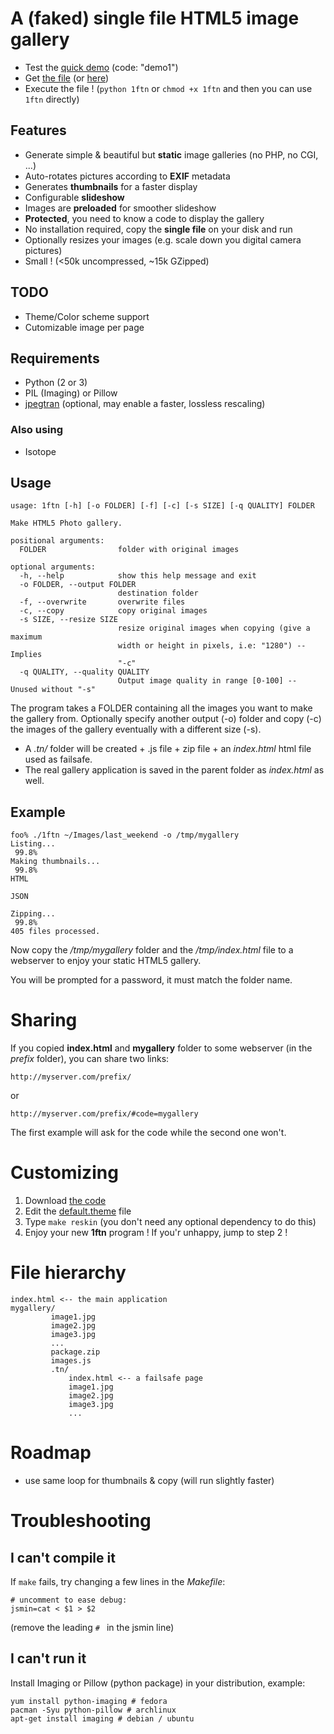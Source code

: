 # A (faked) single file HTML5 image gallery

* Test the [quick demo](http://devaux.fabien.free.fr/gal/) (code: "demo1")
* Get [the file](./1ftn) (or [here](https://raw.githubusercontent.com/fdev31/onefilegallery/master/1ftn))
* Execute the file ! (`python 1ftn` or `chmod +x 1ftn` and then you can use `1ftn` directly)

## Features

- Generate simple & beautiful but **static** image galleries (no PHP, no CGI, ...)
- Auto-rotates pictures according to **EXIF** metadata
- Generates **thumbnails** for a faster display
- Configurable **slideshow**
- Images are **preloaded** for smoother slideshow
- **Protected**, you need to know a code to display the gallery
- No installation required, copy the **single file** on your disk and run
- Optionally resizes your images (e.g. scale down you digital camera pictures)
- Small ! (<50k uncompressed, ~15k GZipped)

## TODO

- Theme/Color scheme support
- Cutomizable image per page

## Requirements

- Python (2 or 3)
- PIL (Imaging) or Pillow
- [jpegtran](https://github.com/jbaiter/jpegtran-cffi) (optional, may enable a faster, lossless rescaling)

### Also using

- Isotope

## Usage

    usage: 1ftn [-h] [-o FOLDER] [-f] [-c] [-s SIZE] [-q QUALITY] FOLDER

    Make HTML5 Photo gallery.

    positional arguments:
      FOLDER                folder with original images

    optional arguments:
      -h, --help            show this help message and exit
      -o FOLDER, --output FOLDER
                            destination folder
      -f, --overwrite       overwrite files
      -c, --copy            copy original images
      -s SIZE, --resize SIZE
                            resize original images when copying (give a maximum
                            width or height in pixels, i.e: "1280") -- Implies
                            "-c"
      -q QUALITY, --quality QUALITY
                            Output image quality in range [0-100] -- Unused without "-s"

The program takes a FOLDER containing all the images you want to make the gallery from.
Optionally specify another output (-o) folder and copy (-c) the images of the gallery eventually with a different size (-s).

- A *.tn/* folder will be created + .js file + zip file + an *index.html* html file used as failsafe. 
- The real gallery application is saved in the parent folder as *index.html* as well.

## Example

    foo% ./1ftn ~/Images/last_weekend -o /tmp/mygallery
    Listing...
     99.8%
    Making thumbnails...
     99.8%
    HTML

    JSON

    Zipping...
     99.8%
    405 files processed.

Now copy the */tmp/mygallery* folder and the */tmp/index.html* file to a webserver to enjoy your static HTML5 gallery.

You will be prompted for a password, it must match the folder name.

# Sharing

If you copied **index.html** and **mygallery** folder to some webserver (in the *prefix* folder), you can share two links:

    http://myserver.com/prefix/

or

    http://myserver.com/prefix/#code=mygallery


The first example will ask for the code while the second one won't.

# Customizing

1. Download [the code](./archive/master.zip)
1. Edit the [default.theme](./blob/master/default.theme) file
1. Type `make reskin` (you don't need any optional dependency to do this)
1.  Enjoy your new **1ftn** program ! If you'r unhappy, jump to step 2 !


# File hierarchy

    index.html <-- the main application
    mygallery/
             image1.jpg
             image2.jpg
             image3.jpg
             ...
             package.zip
             images.js
             .tn/
                 index.html <-- a failsafe page
                 image1.jpg
                 image2.jpg
                 image3.jpg
                 ...

# Roadmap

- use same loop for thumbnails & copy (will run slightly faster)

# Troubleshooting

## I can't compile it

If `make` fails, try changing a few lines in the *Makefile*:

    # uncomment to ease debug:
    jsmin=cat < $1 > $2

(remove the leading `# ` in the jsmin line)

## I can't run it

Install Imaging or Pillow (python package) in your distribution, example:

    yum install python-imaging # fedora
    pacman -Syu python-pillow # archlinux
    apt-get install imaging # debian / ubuntu

